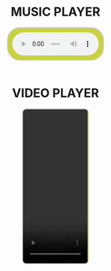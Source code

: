 <!DOCTYPE html>
<html lang="en">
<head>
<meta charset="UTF-8">
<meta name="viewport" content="width=device-width, initial-scale=1.0">
<title>Audio and Video Embedding</title>
<style>
    /* Styling for the audio controls */
    audio {
      width: 40%;
      border: 2px solid #ccc;
      border-radius: 30px;
      padding: 10px;
      margin-bottom: 20px;
      background-color: rgb(200, 210, 63);
      
    }
  
    /* Styling for the video controls */
    video {
      width: 30%;
      border: 2px solid #ccc;
      border-radius: 10px;
      margin-bottom: 20px;
      background-color: rgb(200, 210, 63);
    }
  </style>
</head>
<body>

<center>    
<h1>MUSIC PLAYER</h1>
<audio controls>
  <source src="C:\Users\admin\Downloads\What Jhumka(PagalWorld.com.cm).mp3" type="audio/mpeg" >
  Your browser does not support the audio element.
</audio>

<h1>VIDEO PLAYER</h1>
<video controls width="640" height="360">
  <source src="C:\Users\admin\Downloads\What-Jhumka-New-Hindi-Song-Status-Videos.mp4" type="video/mp4">
  Your browser does not support the video element.
</video>
</center>


</body>
</html>
